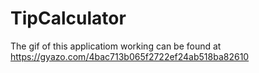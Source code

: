# TipCalculator
The gif of this applicatiom working can be found at https://gyazo.com/4bac713b065f2722ef24ab518ba82610
